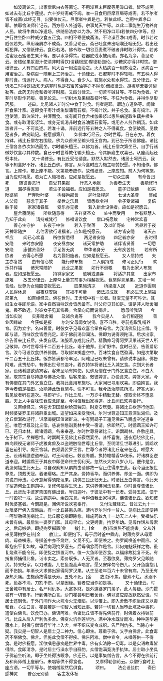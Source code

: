 <!-- { "loadSidebar": true } -->
　　如波离论云。出家僧尼白衣等斋讫。不用澡豆末巨摩等用澡口者。皆不成斋。如过去有比丘字莲提。六十岁持斋戒不阙。唯一日食用巨摩豆屑等成斋。若不尔者皆不成斋(此经无目。出要律仪云。巨摩者牛粪是也。若依此经。岂用牛粪净口耶。依耶舍法师传记云。西方俗人外道等。宗事梵天牛等。以此二事能生万物养育人民。故将牛粪以净道场。佛随俗法亦以为净。然不用净口耶)若依四分律等。但护行住坐卧四种威仪食五正食。四相不乖便成斋法。不论澡豆净口成斋。时节若过威仪若失。纵用澡屑亦不成斋。又善见论云。斋已吐食未出咽喉还咽无犯。若出还咽犯罪。又僧祇律云。食已若渴。佛令取一切谷豆麦煮不破者非时取汁得饮。若苏油蜜及石蜜诸生果汁等。要以水净得饮。若器底残水被雨湔。亦名为净。善见论云。舍楼伽果浆澄汁使清非时得饮(谓藕根是)摩德勒伽论。沙糖浆亦得非时饮。僧祇律云。人有四百四病。风大百一用油脂治之。火大热病百一用苏治之。水病百一用蜜治之。杂病百一随用上三药治之。十诵律云。石蜜非时不得辄啖。有五种人得非时食。谓远行人。病人。不得食人。食少人。若施水处和水得饮。五分律云。听饥渴二时得饮(故知无病非时纵是石蜜苏油等亦不得食)僧祇律云。胡椒荜茇姜诃梨勒等。此药无时食和者听非时服。又四分律云。一切苦辛碱甘等。不任为食者。听非时尽形作药服。善见论云。一切树木及果根茎枝叶等。不任为食者。并得作尽形药服。
　　述曰。比见诸人非时分中食于时食。何者是耶。谓边方道俗等。闻律开食果汁浆。遂即食干枣汁或生梨蒲萄石榴。不捣汁饮。并子总食。虽有捣汁。非澄使清。取浊浓汁。并滓而食。或有闻开食舍楼伽果浆以患热病遂取生藕并根生食。或有取清饭浆饮。或身无饥渴非时食苏油蜜石蜜等。或用杏人煎作稠汤。如此滥者非一。不可具述。若准十诵。非前远行等五种之人不得辄食。食便破斋。见数犯者多。故别疏记。祝愿部第八
　　如佛本行经云。尔时世尊。日在东方。着衣持钵。诸比丘僧左右围绕。佛为众首来至输头檀王宫内。到已坐于所设佛座。诸比丘僧各各依次如法而坐。尔时输头檀王。以佛为首。诸比丘僧次第坐已。自手行诸微妙饮食尽其种数。食已于时世尊教化输头檀王。令其解寤生欢喜已。从座而起还归本处。
　　又十诵律云。有比丘受他请食。默然入默然去。诸居士呵责云。我等不知食好不好。诸比丘白佛。佛言。从今食时应为施主呗赞祝愿。不知谁作。佛言。上座作。若上座不能。次第能者应作。故僧祇律。上座应知。前人为何等施。当为应时祝愿。若为亡人施福者。应如是祝愿云。
　　一切众生类　　有命皆归死
　　随彼善恶行　　自受其果报
　　行恶入地狱　　为善者生天
　　善能修行道　　漏尽得泥洹
　　若生子设福者。应如是祝愿云。
　　童子归依佛　　如来毗婆施
　　尸弃毗叶婆　　拘楼拘那含
　　迦叶及释迦　　七世大圣尊
　　譬如人父母　　慈念于其子
　　举世之乐具　　皆悉欲令得
　　令子受诸福　　复倍胜于彼
　　家家诸眷属　　受乐亦无极
　　若入新舍设供者。应如是祝愿云。
　　屋舍覆阴施　　所欲随意得
　　吉祥贤圣众　　处中而受用
　　世有黠慧人　　乃知于此处
　　请持戒梵行　　修福设饮食
　　僧口祝愿故　　宅神常欢喜
　　善心生守护　　长夜于中住
　　若入于聚落　　及以旷野处
　　若昼若于夜　　天神常随护
　　若估客欲行设福者。应如是祝愿云。
　　诸方皆安隐　　诸天吉祥应
　　闻已心欢喜　　所欲皆悉得
　　两足者安隐　　四足者亦安
　　去时得安隐　　来时亦安隐
　　夜安昼亦安　　诸天常护助
　　诸伴皆贤善　　一切悉安隐
　　康健贤善好　　手足皆无病
　　举体诸身分　　无有疾苦处
　　若有所欲者　　去得心所愿
　　若为娶妇施者。应如是祝愿云。
　　女人信持戒　　夫主亦复然
　　由有信心故　　能行修布施
　　二人俱持戒　　修习正见行
　　欢乐共作福　　诸天常随护
　　此业之果报　　如行不赍粮
　　若为出家人布施者。应如是祝愿云。
　　持钵家家乞　　值嗔或遇喜
　　将适护其意　　出家布施难
　　故五分律云。上座斋上量其前事为檀越祝愿。食施得具足果。又增一阿含经。世尊为女施园便祝愿云。
　　园果施清凉　　桥梁度人民
　　近道作圊厕　　人民得休息
　　昼夜获安隐　　其福不可量
　　诸法戒成就　　死必生天上施福部第九
　　如百缘经云。佛在世时。王舍城中有一长者。财宝无量不可称计。其妇生女寻即能语。家中自然百味饮食皆悉备有。时父母见其如是。谓是非人毗舍阇鬼。畏不敢近。时彼女子见其怖畏。合掌向母而说偈言。
　　愿母听我语　　今当如实说
　　实非毗舍阇　　及诸余鬼等
　　我今实是人　　业行相逐随
　　善业因缘故　　今获如是报
　　尔时父母闻女说偈。喜不自胜。寻前抱取乳哺养育。因为立字。名曰善爱。时彼女子见母欢喜合掌白母言。为我请佛及比丘僧。寻即与请。百味饮食皆悉充足。即于佛前渴仰闻法。佛即为说得须陀洹。后求出家。佛告善来比丘尼。头发自落。法服着身成比丘尼。精勤修习得阿罗汉果诸天世人所见敬仰。尔时世尊将千二百五十比丘。诣于他邦。到旷野中。食时已至。告善爱尼言。汝今可设饮食供养佛僧。寻取佛钵掷虚空中。百味饮食自然盈满。如是次第取千二百五十比丘钵。饭亦皆满都令丰足。阿难见已叹未曾有。请佛说本因缘。佛告阿难。此贤劫中。有佛出世号曰迦叶。着衣持钵将诸比丘入城乞食。次到大长者家。设诸肴膳欲请宾客。客未至顷有婢使。见佛及僧在于门外乞食立住。不白大家。取其饮食尽持施与佛及众僧。后客来坐。敕彼婢言。办设食来。婢答大家。今有佛僧在其门外乞食立住。我持此食用布施尽。大家闻已寻用欢喜。即语婢言。我等今者值是福田。汝能持此饭食施与。快不可言。我今放汝随意所求。婢答大家。若见放者听在道次。寻即听许。作比丘尼。一万岁中精勤无替。便取命终不堕恶趣。天上人中百味饮食应念即至。今得值我出家得道。比丘闻已欢喜奉行。
　　又百缘经云。佛在舍卫国祇树给孤独园。时夏安居竟。将诸比丘欲游行他国。时频婆娑罗王将诸群臣出城。遥望如来来受我供。尔时世尊遥知王意深生渴仰。及比丘僧渐欲游行。诣摩竭提国值诸群鸟。中有鹦鹉子王遥见佛来飞腾虚空逆道奉迎。唯愿世尊及比丘僧。慈哀怜愍诣我林中受一宿请。佛即然可。时鹦鹉王知许可已。还归本林。敕诸鹦鹉。各来奉迎。尔时世尊将诸比丘。诣鹦鹉林。各敷座具。在于树下。坐禅思惟。时鹦鹉王见佛比丘寂然宴坐。甚怀喜悦。通夜翔绕佛比丘。四向顾视无诸师子虎狼禽兽及以盗贼触恼世尊比丘僧。至明清旦世尊进引。鹦鹉欢喜在前引导。向王舍城。白频婆娑罗王言。世尊今者将诸比丘遂来在近。唯愿大王。设诸肴膳逆道奉迎。时王闻语已。敕设肴膳。执持幢幡香华伎乐。将诸群臣逆道奉迎。时鹦鹉王于其夜中即便命终生忉利天。忽然长大如八岁小儿。便作是念。我造何福生此天上。寻自观察知从鹦鹉由请佛故一宿止住得来生此。我今当还报世尊恩。顶戴天冠。着诸璎珞。庄严其身。赍持香华。而供养佛。却坐一面。佛即为其说四谛法。心开意解得须陀洹果。绕佛三匝还归天上。时诸比丘白佛言。今此天子宿造何业生鹦鹉中。复修何福得生天上。来供养佛闻法获果。尔时世尊告诸比丘。此贤劫中波罗柰国有佛出世。号曰迦叶。于彼法中有一长者。受持五戒。便于一时毁犯一戒。故生鹦鹉中。余四完具。今得值我出家得道。佛告诸比丘。欲知彼时优婆塞者。今鹦鹉是。闻佛所说欢喜奉行。
　　又付法藏经云。昔过去九十一劫毗婆尸佛入涅槃后。有一比丘甚患头痛。薄拘罗尔时作一贫人。见病比丘即便持一呵梨勒果施病比丘。比丘服讫病即除愈。缘施药故九十一劫天上人中。受福快乐未曾有病。最后生一婆罗门家。其母早亡。父更娉妻。拘罗年幼。见母作饼从母索之。后母嫉妒。即捉拘罗掷置[金　　敖]上。[金　　敖]虽燋热不能烧害。父从外来见薄拘罗在热[金　　敖]上。即便抱下。母于后时釜中煮肉。时薄拘罗从母索肉。母益嗔恚。寻掷釜中亦不烧烂。父觅不见。即便唤之。拘罗闻唤釜中而应。父即抱出平复如故。母后向河拘罗逐去。后母嗔忿而作是言。此何鬼魅妖祥之物。虽复烧煮不能令死。即便捉之掷置河中。值一大鱼即便吞食。以福缘故犹复不死。有捕鱼师捕得此鱼。诣市卖之。索价既多。人无买者。至暮欲臭。薄拘罗父见即随买。持来归家。以刀破腹。儿在鱼腹高声唱言。愿父安庠勿令伤儿。父开鱼腹抱儿而不伤损。年渐长大求佛出家得阿罗汉果。从生至老年百六十未曾有病。乃至无有身热头痛。由施药故得是长寿。五处不死。[金　　敖]铄不焦。釜煮不烂。水溺不死。鱼吞不消。刀割不伤。以是因缘。智者应当作如是事。
　　又十诵律云。时王舍城中有居士。名尸利仇多。大富多财。是外道婆罗门弟子。此人每疑。沙门瞿昙有一切智不。行到佛所白言。沙门瞿昙明日我舍食。佛以彼应度故默然受请。时居士还到舍。于外门间作大火坑令火无烟焰。以沙覆上。即入舍敷不织坐床又以毒和食。心生口言。瞿昙若是一切智人当知此事。若非一切智人当堕此坑及中毒死。遣使白佛言。饮食已办。佛语阿难。令诸比丘皆不得先佛前行。时佛着衣持钵前行。比丘从后入尸利仇多舍。佛变火坑作莲华池。满中净水既甘而冷。种种莲华遍覆水上。时佛与僧皆行华叶上入舍。坐不织床变令成织。告尸利仇多。当除心中疑。我实是一切智人是居士见二神力。信心即生。尊重于佛。叉手白佛言。此食毒药不堪佛食。佛言。但施此食僧不得疾。佛告阿难。僧中宣令。未唱等供一不得食。是时佛祝愿。淫欲嗔恚愚痴是世界中毒。佛有实法除一切毒。以是实语故毒皆得除。食即清净。是时居士行澡水手自斟酌。众僧饱满竟洗手执钵。居士取小坐具于佛前坐听法。即于坐处得法眼净。佛还已。以是事集僧告言。从今不得在佛前行及和尚师僧上座前行。未唱等供不得食也。
　　又摩得勒伽论云。众僧行食时上座应语。一切平等与。使唱僧跋然后俱食。
　　颂曰。
　　法会设佳供　　斋日感神灵
　　普召无别请　　客主发休祯
